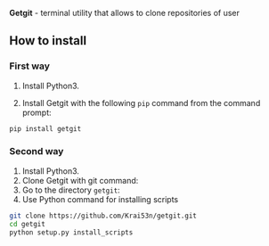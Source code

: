 **Getgit** - terminal utility that allows to clone repositories of user

## How to install

### First way
1. Install Python3.

2. Install Getgit with the following `pip` command from the command prompt:

```sh
pip install getgit
```

### Second way

1. Install Python3.
2. Clone Getgit with git command:
3. Go to the directory `getgit`:
4. Use Python command for installing scripts

```sh
git clone https://github.com/Krai53n/getgit.git
cd getgit
python setup.py install_scripts
```
